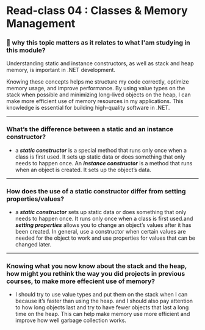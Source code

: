 # Read-class 04 : Classes & Memory Management

### 🤔 why this topic matters as it relates to what I'am studying in this module? 

Understanding static and instance constructors, as well as stack and heap memory, is important in .NET development.

Knowing these concepts helps me structure my code correctly, optimize memory usage, and improve performance. By using value types on the stack when possible and minimizing long-lived objects on the heap, I can make more efficient use of memory resources in my applications. This knowledge is essential for building high-quality software in .NET.

---

### What’s the difference between a static and an instance constructor?

- a ***static constructor*** is a special method that runs only once when a class is first used. It sets up static data or does something that only needs to happen once. An ***instance constructor*** is a method that runs when an object is created. It sets up the object’s data.

---

### How does the use of a static constructor differ from setting properties/values?

- a ***static constructor*** sets up static data or does something that only needs to happen once. It runs only once when a class is first used.and ***setting properties*** allows you to change an object’s values after it has been created. In general, use a constructor when certain values are needed for the object to work and use properties for values that can be changed later.

---

### Knowing what you now know about the stack and the heap, how might you rethink the way you did projects in previous courses, to make more effecient use of memory?

 - I should try to use value types and put them on the stack when I can because it’s faster than using the heap. and I should also pay attention to how long objects last and try to have fewer objects that last a long time on the heap. This can help make memory use more efficient and improve how well garbage collection works.